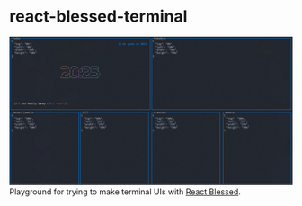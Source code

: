 # react-blessed-terminal

![screenshot](https://raw.githubusercontent.com/wscnd/react-blessed-terminal/main/screenshot.jpg)
Playground for trying to make terminal UIs with [React Blessed](https://github.com/Yomguithereal/react-blessed).

